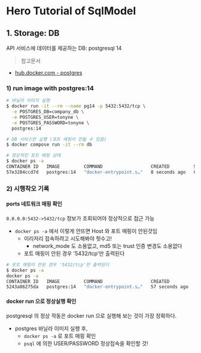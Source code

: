 # Hero Tutorial of SqlModel

## 1. Storage: DB

API 서비스에 데이터를 제공하는 DB: postgresql 14

> 참고문서

- [hub.docker.com - postgres](https://hub.docker.com/_/postgres)

### 1) run image with postgres:14

```bash
# 바닐라 이미지 실행
$ docker run -it --rm --name pg14 -p 5432:5432/tcp \
  -e POSTGRES_DB=company_db \
  -e POSTGRES_USER=tonyne \
  -e POSTGRES_PASSWORD=tonyne \
  postgres:14

# DB 서비스만 실행 (포트 매핑이 안될 수 있음)
$ docker compose run -it --rm db

# 정상적인 포트 매핑 상태
$ docker ps -a
CONTAINER ID   IMAGE         COMMAND                  CREATED         STATUS         PORTS                    NAMES
57e3284ccd7d   postgres:14   "docker-entrypoint.s…"   8 seconds ago   Up 7 seconds   0.0.0.0:5432->5432/tcp   jolly_lumiere
```


### 2) 시행착오 기록

#### ports 네트워크 매핑 확인

`0.0.0.0:5432->5432/tcp` 정보가 조회되어야 정상적으로 접근 가능

- `docker ps -a` 에서 이렇게 안뜨면 Host 와 포트 매핑이 안된것임
  + 이리저리 접속하려고 시도해봐야 헛수고!
    * network_mode 도 소용없고, md5 또는 trust 인증 변경도 소용없다
  + 포트 매핑이 안된 경우 '5432/tcp'만 출력된다

```bash
# 포트 매핑이 안된 경우 '5432/tcp'만 출력된다
$ docker ps -a
docker ps -a
CONTAINER ID   IMAGE         COMMAND                  CREATED          STATUS          PORTS      NAMES
5243a86275da   postgres:14   "docker-entrypoint.s…"   57 seconds ago   Up 55 seconds   5432/tcp   pg14
```

#### docker run 으로 정상실행 확인

postgresql 의 정상 작동은 docker run 으로 실행해 보는 것이 가장 정확하다.

- postgres 바닐라 이미지 실행 후, 
  + `docker ps -a` 로 포트 매핑 확인
  + `psql` 에 의한 USER/PASSWORD 정상접속을 확인할 것!

